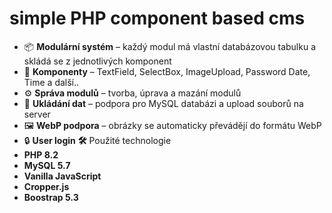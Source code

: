 <h1>simple PHP component based cms</h1>

- 📦 **Modulární systém** – každý modul má vlastní databázovou tabulku a skládá se z jednotlivých komponent
- 🧱 **Komponenty** – TextField, SelectBox, ImageUpload, Password Date, Time a další..
- ⚙️ **Správa modulů** – tvorba, úprava a mazání modulů
- 💾 **Ukládání dat** – podpora pro MySQL databázi a upload souborů na server
- 🖼️ **WebP podpora** – obrázky se automaticky převádějí do formátu WebP
- 🔒 **User login**
   **🛠** Použité technologie
- **PHP 8.2**
- **MySQL 5.7**
- **Vanilla JavaScript**
- **Cropper.js**
- **Boostrap 5.3**
